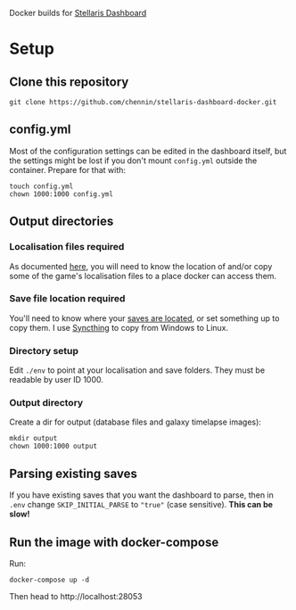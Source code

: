 Docker builds for [Stellaris Dashboard](https://github.com/eliasdoehne/stellaris-dashboard/)

# Setup

## Clone this repository

```
git clone https://github.com/chennin/stellaris-dashboard-docker.git
```

## config.yml

Most of the configuration settings can be edited in the dashboard itself, but the settings might be lost if you don't mount `config.yml` outside the container. Prepare for that with:

```
touch config.yml
chown 1000:1000 config.yml
```

## Output directories

### Localisation files required

As documented [here](https://github.com/eliasdoehne/stellaris-dashboard#names-and-localizations), you will need to know the location of and/or copy some of the game's localisation files to a place docker can access them.

### Save file location required

You'll need to know where your [saves are located](https://stellaris.paradoxwikis.com/Save-game_editing), or set something up to copy them. I use [Syncthing](https://syncthing.net/) to copy from Windows to Linux.

### Directory setup

Edit `./env` to point at your localisation and save folders. They must be readable by user ID 1000.

### Output directory

Create a dir for output (database files and galaxy timelapse images):

```
mkdir output
chown 1000:1000 output
```

## Parsing existing saves

If you have existing saves that you want the dashboard to parse, then in `.env` change `SKIP_INITIAL_PARSE` to `"true"` (case sensitive). **This can be slow!**

## Run the image with docker-compose

Run:

```
docker-compose up -d
```

Then head to http://localhost:28053
